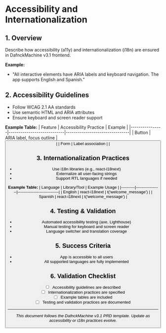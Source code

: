 # Accessibility and Internationalization

## 1. Overview
Describe how accessibility (a11y) and internationalization (i18n) are ensured in DafnckMachine v3.1 frontend.

**Example:**
- "All interactive elements have ARIA labels and keyboard navigation. The app supports English and Spanish."

## 2. Accessibility Guidelines
- Follow WCAG 2.1 AA standards
- Use semantic HTML and ARIA attributes
- Ensure keyboard and screen reader support

**Example Table:**
| Feature         | Accessibility Practice      | Example                        |
|----------------|----------------------------|--------------------------------|
| Button         | ARIA label, focus outline   | <button aria-label="Save">    |
| Form           | Label association           | <label for="email">           |

## 3. Internationalization Practices
- Use i18n libraries (e.g., react-i18next)
- Externalize all user-facing strings
- Support RTL languages if needed

**Example Table:**
| Language | Library/Tool     | Example Usage                |
|----------|------------------|------------------------------|
| English  | react-i18next    | t('welcome_message')         |
| Spanish  | react-i18next    | t('welcome_message')         |

## 4. Testing & Validation
- Automated accessibility testing (axe, Lighthouse)
- Manual testing for keyboard and screen reader
- Language switcher and translation coverage

## 5. Success Criteria
- App is accessible to all users
- All supported languages are fully implemented

## 6. Validation Checklist
- [ ] Accessibility guidelines are described
- [ ] Internationalization practices are specified
- [ ] Example tables are included
- [ ] Testing and validation practices are documented

---
*This document follows the DafnckMachine v3.1 PRD template. Update as accessibility or i18n practices evolve.* 